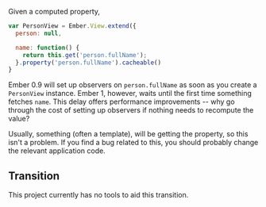 Given a computed property,

```js
var PersonView = Ember.View.extend({
  person: null,

  name: function() {
    return this.get('person.fullName');
  }.property('person.fullName').cacheable()
}
```

Ember 0.9 will set up observers on `person.fullName` as soon as you create a
`PersonView` instance. Ember 1, however, waits until the first time something
fetches `name`. This delay offers performance improvements -- why go through
the cost of setting up observers if nothing needs to recompute the value?

Usually, something (often a template), will be getting the property, so this
isn't a problem. If you find a bug related to this, you should probably change
the relevant application code.

## Transition

This project currently has no tools to aid this transition.

